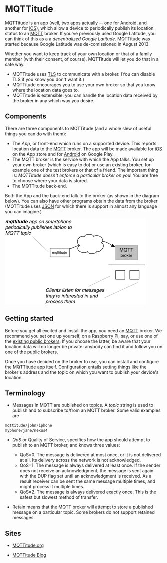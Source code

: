 # MQTTitude

MQTTitude is an app (well, two apps actually -- one for [Android], and another for [iOS]),
which allow a device to periodically publish its location status to an [MQTT]
broker. If you've previously used Google Latitude, you can think of this as a a
_decentralized Google Latitude_. MQTTitude was started because Google Latitude
was de-comissioned in August 2013.

Whether you want to keep track of your own location or that of a family member (with
their consent, of course), MQTTitude will let you do that in a safe way.

* MQTTitude uses [TLS] to communicate with a broker. (You can disable TLS if you
  know you don't want it.)
* MQTTitude encourages you to use your own broker so that you know where the
  location data goes to.
* MQTTitude is extensible: you can handle the location data received by the
  broker in any which way you desire.

## Components

There are three components to MQTTitude (and a whole slew of useful things you can do
with them):

* The _App_, or front-end which runs on a supported device. This reports location
  data to the [MQTT] broker. The app will be made available for [iOS] on the App store and for
  [Android] on Google Play.
* The MQTT broker is the service with which the App talks. You set up your own
  broker (which is easy to do) or use an existing broker, for example one of the
  test brokers or that of a friend. The important thing is: _MQTTitude doesn't enforce
  a particular broker on you_! You are free to choose where your data is stored.
* The MQTTitude back-end.

Both the App and the back-end talk to the broker (as shown in the diagram below).
You can also have other programs obtain the data from the broker (MQTTitude
uses [JSON] for which there is support in almost any language you can imagine.)

 ![Architecture](docs/assets/mqttitude.png)

## Getting started

Before you get all excited and install the app, you need an [MQTT] broker. We
recommend you set one up yourself, on a Raspberry Pi, say, or use one of the [existing
public brokers][publicbroker]. If you choose the latter, be aware that your
location data will no longer be private: anybody can find it and follow you on
one of the public brokers.

Once you have decided on the broker to use, you can install and configure the
MQTTitude app itself. Configuration entails setting things like the broker's
address and the topic on which you want to publish your device's location.

## Terminology

* Messages in MQTT are published on topics. A _topic_ string is used to publish
  and to subscribe to/from an MQTT broker. 
  Some valid examples are
```
mqttitude/john/iphone
myphone/jane/nexus4
```

* _QoS_ or Quality of Service, specifies how the app should attempt to publish
  to an MQTT broker, and knows three values:

    * QoS=0. The message is delivered at most once, or it is not delivered at all. Its delivery across the network is not acknowledged.
    * QoS=1. The message is always delivered at least once. If the sender does not receive an acknowledgment, the message is sent again with the DUP flag set until an acknowledgment is received. As a result receiver can be sent the same message multiple times, and might process it multiple times.
    * QoS=2. The message is always delivered exactly once. This is the safest but slowest method of transfer.

* Retain means that the MQTT broker will attempt to store a published message
  on a particular topic. Some brokers do not support retained messages.

## Sites

* [MQTTitude.org](http://mqttitude.org)
* [MQTTitude Blog](http://blog.mqttitude.org)

  [MQTT]: http://mqtt.org
  [iOS]: https://itunes.apple.com/en/app/mqttitude/id692424691?mt=8
  [Android]: https://play.google.com/store/apps/details?id=st.alr.mqttitude
  [JSON]: http://json.org
  [TLS]: http://en.wikipedia.org/wiki/Transport_Layer_Security
  [publicbroker]: http://mqtt.org/wiki/doku.php/public_brokers
